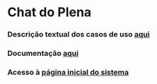 # Chat do Plena

### Descrição textual dos casos de uso [aqui](https://docs.google.com/document/d/1c3sMRhIGTMgjT0X0DqFo04FBkhRzbYnJk78xklyHT_8/edit?usp=sharing)

### Documentação [aqui](https://drive.google.com/file/d/1ywEa2wIGAz295nK9bnNFWGF45xZshsBK/view?usp=sharing)

### Acesso à [página inicial do sistema](http://192.168.91.55:8081/index.html)
